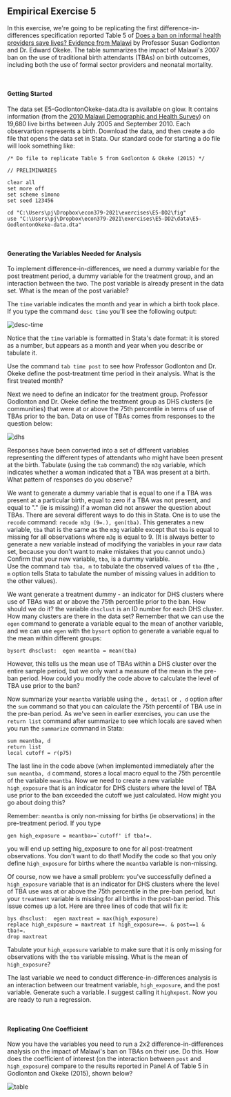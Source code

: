 ## Empirical Exercise 5  

In this exercise, we're going to be replicating the first difference-in-differences specification reported Table 5 
of [Does a ban on informal health providers save lives? Evidence from Malawi](https://www.ncbi.nlm.nih.gov/pmc/articles/PMC4677333/) 
by Professor Susan Godlonton and Dr. Edward Okeke.  The table summarizes the impact of Malawi's 2007 ban on the use of 
traditional birth attendants (TBAs) on birth outcomes, including both the use of formal sector providers and neonatal mortality.

<br>

#### Getting Started

The data set E5-GodlontonOkeke-data.dta is available on glow.  It contains information (from the 
[2010 Malawi Demographic and Health Survey](https://dhsprogram.com/methodology/survey/survey-display-333.cfm)) 
on 19,680 live births between July 2005 and September 2010.  Each observartion represents a birth.  Download the data, and then create 
a do file that opens the data set in Stata.  Our standard code for starting a do file will look something like:

``` 
/* Do file to replicate Table 5 from Godlonton & Okeke (2015) */

// PRELIMINARIES

clear all
set more off
set scheme s1mono
set seed 123456

cd "C:\Users\pj\Dropbox\econ379-2021\exercises\E5-DD2\fig"
use "C:\Users\pj\Dropbox\econ379-2021\exercises\E5-DD2\data\E5-GodlontonOkeke-data.dta"
```

<br>

#### Generating the Variables Needed for Analysis

To implement difference-in-differences, we need a dummy variable for the post treatment period, 
a dummy variable for the treatment group, and an interaction between the two. The post variable is 
already present in the data set.  What is the mean of the post variable?  

The `time` variable indicates the month and year in which a birth took place. If you type the command 
`desc time` you'll see the following output:

![desc-time](https://pjakiela.github.io/ECON379/exercises/E5-DD2/stata-time-desc.png)  

Notice that the `time` variable is formatted in Stata's date format:  it is stored as a number, 
but appears as a month and year when you describe or tabulate it.  

Use the command `tab time post` to see how Professor Godlonton and Dr. Okeke define the 
post-treatment time period in their analysis.  What is the first treated month?

Next we need to define an indicator for the treatment group.  Professor Godlonton and Dr. Okeke 
define the treatment group as DHS clusters (ie communities) that were at or above the 
75th percentile in terms of use of TBAs prior to the ban.  Data 
on use of TBAs comes from responses to the question below:

![dhs](https://pjakiela.github.io/ECON379/exercises/E5-DD2/DHS-question.png)

Responses have been converted into a set of different variables representing the different 
types of attendants who might have been present at the birth.  Tabulate (using the `tab` command) 
the `m3g` variable, which indicates whether a woman indicated that a TBA was present at a birth.  
What pattern of responses do you observe?

We want to generate a dummy variable that is equal to one if a TBA was present at a particular birth, 
equal to zero if a TBA was not present, and equal to "." (ie is missing) if a woman did not 
answer the question about TBAs.  There are several different ways to do this in Stata.  One 
is to use the `recode` command:  `recode m3g (9=.), gen(tba)`.  This generates a new variable, 
`tba` that is the same as the `m3g` variable except that `tba` is equal to missing for all 
observations where `m3g` is equal to 9.  (It is always better to generate a new variable 
instead of modifying the variables in your raw data set, because you don't want to make 
mistakes that you cannot undo.)  Confirm that your new variable, `tba`, is a dummy variable.  
Use the command `tab tba, m` to tabulate the observed values of `tba` (the `, m` option tells 
Stata to tabulate the number of missing values in addition to the other values).

We want generate a treatment dummy - an indicator for DHS clusters where use of TBAs was at or above 
the 75th percentile prior to the ban.  How should we do it?  the variable `dhsclust` is an ID number 
for each DHS cluster.  How many clusters are there in the data set?  Remember that we can use the `egen` command 
to generate a variable equal to the mean of another variable, and we can use `egen` with the `bysort` option 
to generate a variable equal to the mean within different groups:

```
bysort dhsclust:  egen meantba = mean(tba)
```

However, this tells us the mean use of TBAs within a DHS cluster over the entire sample period, 
but we only want a measure of the mean in  the pre-ban period.  How could you modify the code above 
to calculate the level of TBA use prior to the ban?  

Now summarize your `meantba` variable using the `, detail` or `, d` option after the `sum` command 
so that you can calculate the 75th percentil of TBA use in the pre-ban period.  As we've seen in earlier 
exercises, you can use the `return list` command after summarize to see which locals are saved when 
you run the `summarize` command in Stata:

``` 
sum meantba, d
return list
local cutoff = r(p75)
```

The last line in the code above (when implemented immediately after the `sum meantba, d` command, 
stores a local macro equal to the 75th percentile of the variable `meantba`.  Now we need to create a new variable `high_exposure` that is an 
indicator for DHS clusters where the level of TBA use prior to the ban exceeded the cutoff we just 
calculated.  How might you go about doing this?  

Remember:  `meantba` is only non-missing for births (ie observations) in the pre-treatment period. 
If you type 
```
gen high_exposure = meantba>=`cutoff' if tba!=.
```
you will end up setting hig_exposure to one for all post-treatment observations.  You 
don't want to do that! Modify the code so that you only define `high_exposure` for births 
where the `meantba` variable is non-missing. 

Of course, now we have a small problem:  you've successfully defined a `high_exposure` 
variable that is an indicator for DHS clusters where the level of TBA use was at or above the 
75th percentile in the pre-ban period, but your `treatment` variable is missing for all births 
in the post-ban period.  This issue comes up a lot.  Here are three lines of 
code that will fix it:

``` 
bys dhsclust:  egen maxtreat = max(high_exposure)
replace high_exposure = maxtreat if high_exposure==. & post==1 & tba!=.
drop maxtreat
```

Tabulate your `high_exposure` variable to make sure that it is only missing for observations 
with the `tba` variable missing.  What is the mean of `high_exposure`?

The last variable we need to conduct difference-in-differences analysis is an interaction between 
our treatment variable, `high_exposure`, and the post variable.  Generate such a variable. 
I suggest calling it `highxpost`.  Now you are ready to run a regression.

<br>

#### Replicating One Coefficient

Now you have the variables you need to run a 2x2 difference-in-differences analysis 
on the impact of Malawi's ban on TBAs on their use.  Do this.  How does the coefficient of interest 
(on the interaction between `post` and `high_exposure`) compare to the results reported in 
Panel A of Table 5 in Godlonton and Okeke (2015), shown below?

![table](https://pjakiela.github.io/ECON379/exercises/E5-DD2/GO-Tab5.png)

